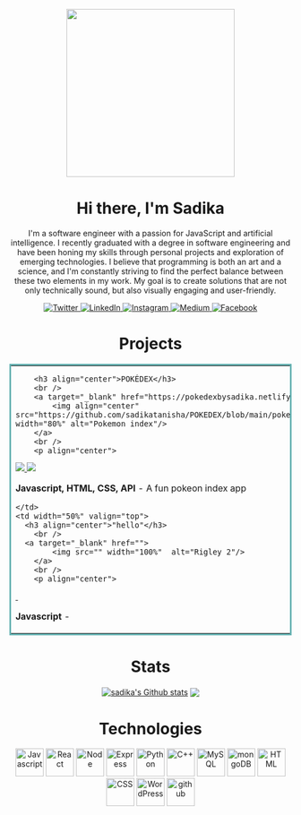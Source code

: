 <p align="center">
<!--   <img src="https://capsule-render.vercel.app/api?text=Hello!✨&animation=fadeIn&type=waving&color=gradient&height=100"/> -->
  <img align='center' src='https://user-images.githubusercontent.com/5713670/87202985-820dcb80-c2b6-11ea-9f56-7ec461c497c3.gif' width='300"'>
</p>
<h1 align="center">Hi there, I'm Sadika </h1>
<p align="center">I'm a software engineer with a passion for JavaScript and artificial intelligence. I recently graduated with a degree in software engineering and have been honing my skills through personal projects and exploration of emerging technologies.
I believe that programming is both an art and a science, and I'm constantly striving to find the perfect balance between these two elements in my work. My goal is to create solutions that are not only technically sound, but also visually engaging and user-friendly.
</p>
<p align="center">
  <a href="https://twitter.com/tanishasadika" target="_blank">
    <img src="https://img.shields.io/badge/twitter-%231DA1F2.svg?&style=for-the-badge&logo=twitter&logoColor=white&color=071A2C" alt="Twitter"/>
  </a>
  <a href="https://www.linkedin.com/in/sadika-rahman" target="_blank">
    <img src="https://img.shields.io/badge/linkedin-%230077B5.svg?&style=for-the-badge&logo=linkedin&logoColor=white&color=071A2C" alt="LinkedIn"/>
  </a>
  <a href="https://instagram.com/" target="_blank">
    <img src="https://img.shields.io/badge/instagram-%23E4405F.svg?&style=for-the-badge&logo=instagram&logoColor=white&color=071A2C" alt="Instagram"/>
  </a>
  <a href="https://medium.com/" target="_blank">
    <img src="https://img.shields.io/badge/medium-%2312100E.svg?&style=for-the-badge&logo=medium&logoColor=white&color=071A2C" alt="Medium"/>
  </a>
  <a href="https://www.facebook.com/" target="_blank">
    <img src="https://img.shields.io/badge/facebook-%231877F2.svg?&style=for-the-badge&logo=facebook&logoColor=white&color=071A2C" alt="Facebook"/>
  </a>
</p>
<h1 align="center"> Projects </h1>
<div align="center">
<table bordercolor="#66b2b2">
  
  <tr>
    <td width="50%" valign="top">
      
        <h3 align="center">POKÉDEX</h3>
        <br />
        <a target="_blank" href="https://pokedexbysadika.netlify.app">
            <img align="center" src="https://github.com/sadikatanisha/POKEDEX/blob/main/pokedex.gif" width="80%" alt="Pokemon index"/>
        </a>
        <br />
        <p align="center">
          
  <a href="https://github.com/" target="_blank">
    <img src="https://img.shields.io/static/v1?label=|&message=REPO&color=23555f&style=plastic&logo=github&logo-color=white"/>
  </a>  
  <a href="https://pokedexbysadika.netlify.app" target="_blank">
    <img src="https://img.shields.io/static/v1?label=|&message=WEBSITE&color=cdf998&style=plastic&logo=wordpress&logo-color=white"/>
  </a>
      </p>
        <p><strong>Javascript, HTML, CSS, API</strong> - A fun pokeon index app</p>
     
      
    </td>
    <td width="50%" valign="top">
      <h3 align="center">"hello"</h3>
        <br />
      <a target="_blank" href="">
            <img src="" width="100%"  alt="Rigley 2"/>
        </a>
        <br />
        <p align="center">
          
  <a href="" target="_blank">
    <img src=""/>
  </a>
  <a href="" target="_blank">
    <img src=""/>
  </a>
      </p>
        <p><strong>Javascript</strong> - </p>
    </td>
  </tr>
      
</table>
</div>
<h1 align="center">Stats</h1>
<!-- [![Top Langs](https://github-readme-stats-git-masterrstaa-rickstaa.vercel.app/api/top-langs/?username=sadikatanisha&theme=dracula)] -->
<!-- <img src="https://github-readme-stats.vercel.app/api/top-langs?username=sadikatanisha&layout=compact"/> -->
<div align="center">
<a href="https://github.com/sadikatanisha/github-readme-stats"><img align="center" src="https://github-readme-stats.vercel.app/api?username=sadikatanisha&theme=github_dark&hide=contribs,issues&show_icons=true&hide_border=true" alt="sadika's Github stats" /></a>  <a href="https://github.com/anuraghazra/github-readme-stats">
  <img align="center" src="https://github-readme-stats.vercel.app/api/top-langs/?username=sadikatanisha&theme=github_dark&layout=compact&hide_border=true" /></a>
</div>

<h1 align="center">Technologies </h1>
<div align="center">
<img width="50px" src="https://user-images.githubusercontent.com/25181517/117447155-6a868a00-af3d-11eb-9cfe-245df15c9f3f.png" alt="Javascript"/>
<img width="50px" src="https://user-images.githubusercontent.com/25181517/183897015-94a058a6-b86e-4e42-a37f-bf92061753e5.png" alt="React"/>
<img width="50px" src="https://user-images.githubusercontent.com/25181517/183568594-85e280a7-0d7e-4d1a-9028-c8c2209e073c.png" alt="Node"/>
<img width="50px" src="https://user-images.githubusercontent.com/25181517/183859966-a3462d8d-1bc7-4880-b353-e2cbed900ed6.png" alt="Express"/>
<img width="50px" src="https://user-images.githubusercontent.com/25181517/183423507-c056a6f9-1ba8-4312-a350-19bcbc5a8697.png" alt="Python"/>
<img width="50px" src="https://user-images.githubusercontent.com/25181517/192106073-90fffafe-3562-4ff9-a37e-c77a2da0ff58.png" alt="C++"/>
<img width="50px" src="https://user-images.githubusercontent.com/25181517/183896128-ec99105a-ec1a-4d85-b08b-1aa1620b2046.png" alt="MySQL"/>
<img width="50px" src="https://user-images.githubusercontent.com/25181517/182884177-d48a8579-2cd0-447a-b9a6-ffc7cb02560e.png" alt="mongoDB"/>



<img width="50px" src="https://user-images.githubusercontent.com/25181517/192158954-f88b5814-d510-4564-b285-dff7d6400dad.png" alt="HTML"/>
<img width="50px" src="https://user-images.githubusercontent.com/25181517/183898674-75a4a1b1-f960-4ea9-abcb-637170a00a75.png" alt="CSS"/>
<img width="50px" src="https://user-images.githubusercontent.com/25181517/192158957-b1256181-356c-46a3-beb9-487af08a6266.png" alt="WordPress"/>
<img width="50px" src="https://user-images.githubusercontent.com/25181517/192108374-8da61ba1-99ec-41d7-80b8-fb2f7c0a4948.png" alt="github"/>


</div>








